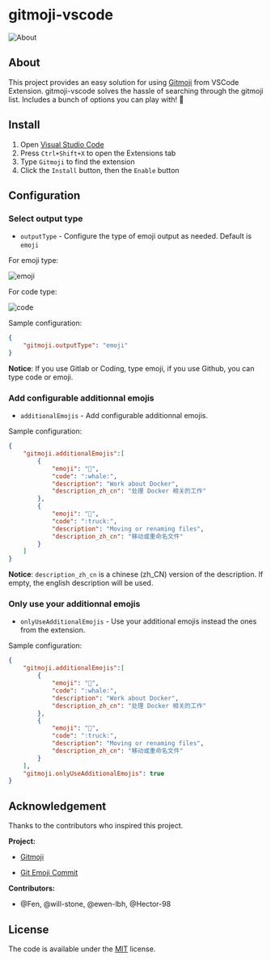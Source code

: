# gitmoji-vscode

![About](https://raw.githubusercontent.com/Vtrois/gitmoji-vscode/master/images/about.gif)

## About

This project provides an easy solution for using [Gitmoji](https://github.com/carloscuesta/gitmoji) from VSCode Extension. gitmoji-vscode solves the hassle of searching through the gitmoji list. Includes a bunch of options you can play with! 🎉

## Install

1. Open [Visual Studio Code](https://code.visualstudio.com/)
2. Press `Ctrl+Shift+X` to open the Extensions tab
3. Type `Gitmoji` to find the extension
4. Click the `Install` button, then the `Enable` button

## Configuration

### Select output type

* `outputType` - Configure the type of emoji output as needed. Default is `emoji`

For emoji type:

![emoji](https://raw.githubusercontent.com/Vtrois/gitmoji-vscode/master/images/emoji.png)

For code type:

![code](https://raw.githubusercontent.com/Vtrois/gitmoji-vscode/master/images/code.png)

Sample configuration:

```json
{
    "gitmoji.outputType": "emoji"
}
```

**Notice**: If you use Gitlab or Coding, type emoji, if you use Github, you can type code or emoji.

### Add configurable additionnal emojis

* `additionalEmojis` - Add configurable additionnal emojis.

Sample configuration:

```json
{
    "gitmoji.additionalEmojis":[
        {
            "emoji": "🐳",
            "code": ":whale:",
            "description": "Work about Docker",
            "description_zh_cn": "处理 Docker 相关的工作"
        },
        {
            "emoji": "🚚",
            "code": ":truck:",
            "description": "Moving or renaming files",
            "description_zh_cn": "移动或重命名文件"
        }
    ]
}
```

**Notice**: `description_zh_cn` is a chinese (zh_CN) version of the description. If empty, the english description will be used.

### Only use your additionnal emojis

* `onlyUseAdditionalEmojis` - Use your additional emojis instead the ones from the extension.

Sample configuration:

```json
{
    "gitmoji.additionalEmojis":[
        {
            "emoji": "🐳",
            "code": ":whale:",
            "description": "Work about Docker",
            "description_zh_cn": "处理 Docker 相关的工作"
        },
        {
            "emoji": "🚚",
            "code": ":truck:",
            "description": "Moving or renaming files",
            "description_zh_cn": "移动或重命名文件"
        }
    ],
    "gitmoji.onlyUseAdditionalEmojis": true
}
```

## Acknowledgement

Thanks to the contributors who inspired this project.

**Project:**

* [Gitmoji](https://github.com/carloscuesta/gitmoji)

* [Git Emoji Commit](https://github.com/maixiaojie/git-emoji)

**Contributors:**

* @Fen, @will-stone, @ewen-lbh, @Hector-98

## License

The code is available under the [MIT](https://github.com/Vtrois/gitmoji-vscode/blob/master/LICENSE) license.
